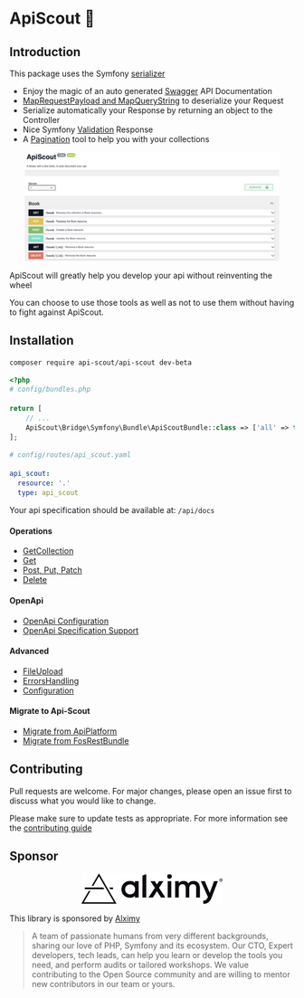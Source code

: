 # ApiScout 🤠

## Introduction

This package uses the Symfony [serializer](https://symfony.com/doc/current/components/serializer.html)

- Enjoy the magic of an auto generated [Swagger](https://swagger.io) API Documentation
- [MapRequestPayload and MapQueryString](https://symfony.com/blog/new-in-symfony-6-3-mapping-request-data-to-typed-objects) to deserialize your Request
- Serialize automatically your Response by returning an object to the Controller 
- Nice Symfony [Validation](https://symfony.com/doc/current/validation.html) Response
- A [Pagination](docs/Attributes/GetCollection.md#working-with-pagination) tool to help you with your collections

<p align="center">
  <img src="docs/Images/OpenapiSpecification.png" width="450" title="OpenApi">
</p>

ApiScout will greatly help you develop your api without reinventing the wheel

You can choose to use those tools as well as not to use them without having to fight against ApiScout.

## Installation

```bash
composer require api-scout/api-scout dev-beta
```

```php
<?php
# config/bundles.php

return [
    // ...
    ApiScout\Bridge\Symfony\Bundle\ApiScoutBundle::class => ['all' => true]
];
```

```yaml
# config/routes/api_scout.yaml

api_scout:
  resource: '.'
  type: api_scout
```

Your api specification should be available at: `/api/docs`

#### Operations
- [GetCollection](docs/Attributes/GetCollection.md)
- [Get](docs/Attributes/BasicOperations.md#get)
- [Post, Put, Patch](docs/Attributes/BasicOperations.md#post-put-patch)
- [Delete](docs/Attributes/BasicOperations.md#delete)

#### OpenApi
- [OpenApi Configuration](docs/OpenApi/OpenApiConfiguration.md)
- [OpenApi Specification Support]()

#### Advanced
- [FileUpload](docs/FileUpload.md)
- [ErrorsHandling](docs/ErrorsHandling.md)
- [Configuration](docs/Configuration.md)

#### Migrate to Api-Scout

- [Migrate from ApiPlatform](docs/MigrateToApiScout/ApiPlatform.md)
- [Migrate from FosRestBundle](docs/MigrateToApiScout/FosRestBundle.md)

## Contributing

Pull requests are welcome. For major changes, please open an issue first to discuss what you would like to change.

Please make sure to update tests as appropriate.
For more information see the [contributing guide](CONTRIBUTING.md)

## Sponsor

<p align="center">
  <img src="docs/Images/logo-sponsor.svg" width="250" title="alximy logo">
</p>

This library is sponsored by [Alximy](https://alximy.io)

>A team of passionate humans from very different backgrounds, sharing our love of PHP, Symfony and its ecosystem. Our CTO, Expert developers, tech leads, can help you learn or develop the tools you need, and perform audits or tailored workshops. We value contributing to the Open Source community and are willing to mentor new contributors in our team or yours.
